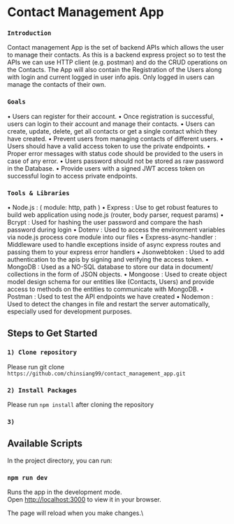 # Contact Management App

### `Introduction`
Contact management App is the set of backend APIs which allows the user to
manage their contacts. As this is a backend express project so to test the APIs we can
use HTTP client (e.g. postman) and do the CRUD operations on the Contacts. The
App will also contain the Registration of the Users along with login and current
logged in user info apis. Only logged in users can manage the contacts of their
own.

### `Goals`

• Users can register for their account.
• Once registration is successful, users can login to their account and manage their contacts.
• Users can create, update, delete, get all contacts or get a single contact which they have created.
• Prevent users from managing contacts of different users.
• Users should have a valid access token to use the private endpoints.
• Proper error messages with status code should be provided to the users in case of any error.
• Users password should not be stored as raw password in the Database.
• Provide users with a signed JWT access token on successful login to access private endpoints.

### `Tools & Libraries`

• Node.js : ( module: http, path )
• Express : Use to get robust features to build web application using node.js (router, body parser, request params)
• Bcrypt : Used for hashing the user password and compare the hash password during login
• Dotenv : Used to access the environment variables via node.js process core module into our files
• Express-async-handler : Middleware used to handle exceptions inside of
async express routes and passing them to your express error handlers
• Jsonwebtoken : Used to add authentication to the apis by signing and verifying the access token.
• MongoDB : Used as a NO-SQL database to store our data in document/
collections in the form of JSON objects.
• Mongoose : Used to create object model design schema for our entities like (Contacts, Users) and provide access to methods on the entities to
communicate with MongoDB.
• Postman : Used to test the API endpoints we have created 
• Nodemon : Used to detect the changes in file and restart the server
automatically, especially used for development purposes.

## Steps to Get Started

### `1) Clone repository`

Please run git clone `https://github.com/chinsiang99/contact_management_app.git`

### `2) Install Packages`

Please run `npm install` after cloning the repository

### `3) `

## Available Scripts

In the project directory, you can run:

### `npm run dev`

Runs the app in the development mode.\
Open [http://localhost:3000](http://localhost:3000) to view it in your browser.

The page will reload when you make changes.\